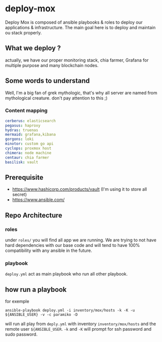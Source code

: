 # deploy-mox

Deploy Mox is composed of ansible playbooks & roles to deploy our applications & infrastructure. The main goal here is to deploy and maintain ou stack properly.

## What we deploy ?

actually, we have our proper monitoring stack, chia farmer, Grafana for multiple purpose and many blockchain nodes.

## Some words to understand

Well, I'm a big fan of grek mythologic, that's why all server are named from mythological creature. don't pay attention to this ;)

### Content mapping

````yaml
cerberus: elasticsearch
pegasus: haproxy
hydras: truenas
mermaid: grafana,kibana
gorgons: loki
minotor: custom go api
cyclops: proxmox host
chimera: node machine
centaur: chia farmer
basilisk: vault
````



## Prerequisite

- https://www.hashicorp.com/products/vault (I'm using it to store all secret)
- https://www.ansible.com/

## Repo Architecture

### roles

under `roles/` you will find all app we are running. We are trying to not have hard dependencies with our base code and will tend to have 100% compatibility with any ansible in the future.

### playbook

`deploy.yml` act as main playbook who run all other playbook.


## how run a playbook

for exemple

`ansible-playbook deploy.yml -i inventory/mox/hosts -k -K -u ${ANSIBLE_USER} -v -c paramiko -D`

will run all play from `deply.yml` with inventory `inventory/mox/hosts` and the remote user `${ANSIBLE_USER`. `-k` and `-K` will prompt for ssh password and sudo password.